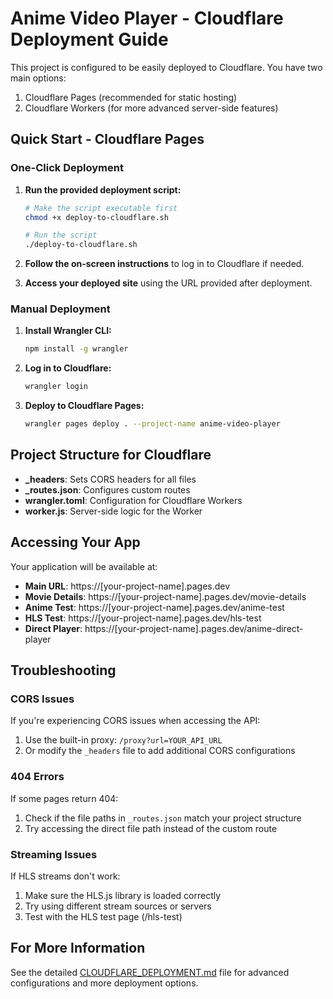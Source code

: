 # Anime Video Player - Cloudflare Deployment Guide

This project is configured to be easily deployed to Cloudflare. You have two main options:

1. Cloudflare Pages (recommended for static hosting)
2. Cloudflare Workers (for more advanced server-side features)

## Quick Start - Cloudflare Pages

### One-Click Deployment

1. **Run the provided deployment script:**

   ```bash
   # Make the script executable first
   chmod +x deploy-to-cloudflare.sh

   # Run the script
   ./deploy-to-cloudflare.sh
   ```

2. **Follow the on-screen instructions** to log in to Cloudflare if needed.

3. **Access your deployed site** using the URL provided after deployment.

### Manual Deployment

1. **Install Wrangler CLI:**

   ```bash
   npm install -g wrangler
   ```

2. **Log in to Cloudflare:**

   ```bash
   wrangler login
   ```

3. **Deploy to Cloudflare Pages:**

   ```bash
   wrangler pages deploy . --project-name anime-video-player
   ```

## Project Structure for Cloudflare

- **_headers**: Sets CORS headers for all files
- **_routes.json**: Configures custom routes
- **wrangler.toml**: Configuration for Cloudflare Workers
- **worker.js**: Server-side logic for the Worker

## Accessing Your App

Your application will be available at:
- **Main URL**: https://[your-project-name].pages.dev
- **Movie Details**: https://[your-project-name].pages.dev/movie-details
- **Anime Test**: https://[your-project-name].pages.dev/anime-test
- **HLS Test**: https://[your-project-name].pages.dev/hls-test
- **Direct Player**: https://[your-project-name].pages.dev/anime-direct-player

## Troubleshooting

### CORS Issues

If you're experiencing CORS issues when accessing the API:

1. Use the built-in proxy: `/proxy?url=YOUR_API_URL`
2. Or modify the `_headers` file to add additional CORS configurations

### 404 Errors

If some pages return 404:

1. Check if the file paths in `_routes.json` match your project structure
2. Try accessing the direct file path instead of the custom route

### Streaming Issues

If HLS streams don't work:

1. Make sure the HLS.js library is loaded correctly
2. Try using different stream sources or servers
3. Test with the HLS test page (/hls-test)

## For More Information

See the detailed [CLOUDFLARE_DEPLOYMENT.md](./CLOUDFLARE_DEPLOYMENT.md) file for advanced configurations and more deployment options.
